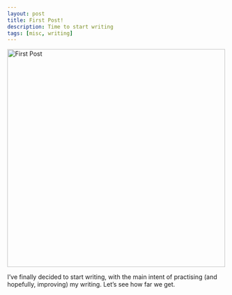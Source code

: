 ```yaml
---
layout: post
title: First Post!
description: Time to start writing
tags: [misc, writing] 
---
```



<p><img class="center" src="{{ site.baseurl }}/assets/images/2022-01-02-img-01.jpeg" title="First Post" loading="lazy" alt="First Post" height=500px></p>

I’ve finally decided to start writing, with the main intent of practising (and hopefully, improving) my writing. Let’s see how far we get.